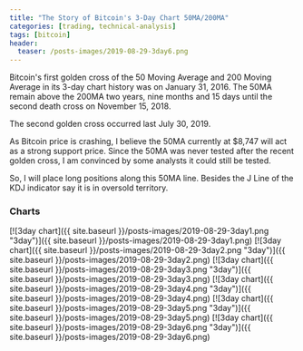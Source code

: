 ```yaml
---
title: "The Story of Bitcoin's 3-Day Chart 50MA/200MA"
categories: [trading, technical-analysis]
tags: [bitcoin]
header:
  teaser: /posts-images/2019-08-29-3day6.png
---
```


Bitcoin's first golden cross of the 50 Moving Average and 200 Moving Average in its 3-day chart history was on January 31, 2016. The 50MA remain above
the 200MA two years, nine months and 15 days until the second death cross on November 15, 2018.

The second golden cross occurred last July 30, 2019. 

As Bitcoin price is crashing, I believe the 50MA currently at $8,747 will act as a strong support price. Since the 50MA was never tested after the recent 
golden cross, I am convinced by some analysts it could still be tested.

So, I will place long positions along this 50MA line. Besides the J Line of the KDJ indicator say it is in oversold territory.

### Charts

[![3day chart]({{ site.baseurl }}/posts-images/2019-08-29-3day1.png "3day")]({{ site.baseurl }}/posts-images/2019-08-29-3day1.png)
[![3day chart]({{ site.baseurl }}/posts-images/2019-08-29-3day2.png "3day")]({{ site.baseurl }}/posts-images/2019-08-29-3day2.png)
[![3day chart]({{ site.baseurl }}/posts-images/2019-08-29-3day3.png "3day")]({{ site.baseurl }}/posts-images/2019-08-29-3day3.png)
[![3day chart]({{ site.baseurl }}/posts-images/2019-08-29-3day4.png "3day")]({{ site.baseurl }}/posts-images/2019-08-29-3day4.png)
[![3day chart]({{ site.baseurl }}/posts-images/2019-08-29-3day5.png "3day")]({{ site.baseurl }}/posts-images/2019-08-29-3day5.png)
[![3day chart]({{ site.baseurl }}/posts-images/2019-08-29-3day6.png "3day")]({{ site.baseurl }}/posts-images/2019-08-29-3day6.png)